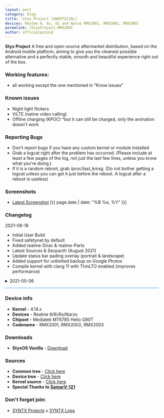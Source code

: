 ```yaml
---
layout: post
category: blog
title:  Styx Project [UNOFFICIAL]
devices: Realme 6, 6s, 6i and Narzo RMX2001, RMX2002, RMX2003
permalink: /StyxProject-RMX2001
author: officialputuid
---
```


**Styx Project** A free and open-source aftermarket distribution, based on the Android mobile platform, aiming to give you the cleanest possible alternative and a perfectly stable, smooth and beautiful experience right out of the box.

### Working features:

- all working except the one mentioned in "Know issues"

### Known issues

- Night light flickers
- ViLTE (native video calling)
- Offline charging (KPOC) *but it can still be charged, only the animation doesn't work

### Reporting Bugs

- Don't report bugs if you have any custom kernel or module installed
- Grab a logcat right after the problem has occurred. (Please include at least a few pages of the log, not just the last few lines, unless you know what you're doing.)
- If it is a random reboot, grab /proc/last_kmsg. (Do not bother getting a logcat unless you can get it just before the reboot. A logcat after a reboot is useless)

### Screenshots

- [Latest Screenshot](https://t.me/SYNTXchannel/152) [{{ page.date | date: "%B %e, %Y" }}]

### Changelog

2021-08-18

- Initial User Build
- Fixed safetynet by default
- Added realme-Dirac & realme-Parts
- Latest Sources & Secpacth (August 2021)
- Update status bar pading overlay (portrait & landscape)
- Added support for unlimited backup on Google Photos
- Compile kernel with clang 11 with ThinLTO enabled (improves performance)

<details>
<summary>2021-05-06</summary>
<p><ul>
	<li>Latest Sources, SecPatch (5 June 2021)</li>
	<li>Source Built Kernel</li>
	<li>Mei Security Patch + Enfrorcing</li>
	<li>Added RealmeParts -> Additional Settings</li>
	<li>MSafetynet can't fix (if this is important to you, don't install this rom. No idea to fix this!)</li>
</ul></p>
</details>
<hr style="background: #007bff" />

### Device info

- **Kernel** - 4.14.x
- **Devices** - Realme 6/6i/6s/Narzo
- **Chipset** - Mediatek MT6785 Helio G90T
- **Codename** - RMX2001, RMX2002, RMX2003

### Downloads

- **StyxOS Vanilla** - [Download](https://github.com/PutuDevelopers/updates/releases/tag/styxOS-1.7-Athena-RMX2001)

### Sources

- **Common tree** - [Click here](https://github.com/officialputuid/android_device_realme_mt6785-common)
- **Device tree** - [Click here](https://github.com/officialputuid/android_device_realme_RMX2001)
- **Kernel source** - [Click here](https://github.com/SamarV-121/android_kernel_realme_RMX2001/)
- **Special Thanks to [SamarV-121](https://samarv-121.github.io/)**

### Don't forget join:

- [SYNTX Projects](https://t.me/SYNTXChannel) x [SYNTX Logs](https://t.me/SYNTXlogs)

